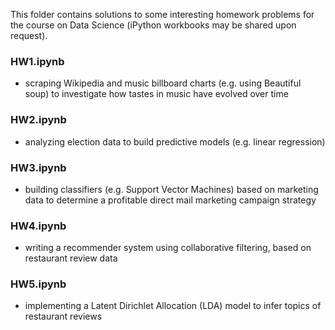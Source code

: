 This folder contains solutions to some interesting homework problems for the
course on Data Science (iPython workbooks may be shared upon request).

### HW1.ipynb
- scraping Wikipedia and music billboard charts (e.g. using Beautiful soup)
to investigate how tastes in music have evolved over time

### HW2.ipynb
- analyzing election data to build predictive models (e.g. linear regression)

### HW3.ipynb
- building classifiers (e.g. Support Vector Machines) based on marketing data
to determine a profitable direct mail marketing campaign strategy

### HW4.ipynb
- writing a recommender system using collaborative filtering, based on
restaurant review data

### HW5.ipynb
- implementing a Latent Dirichlet Allocation (LDA) model to infer topics
of restaurant reviews
